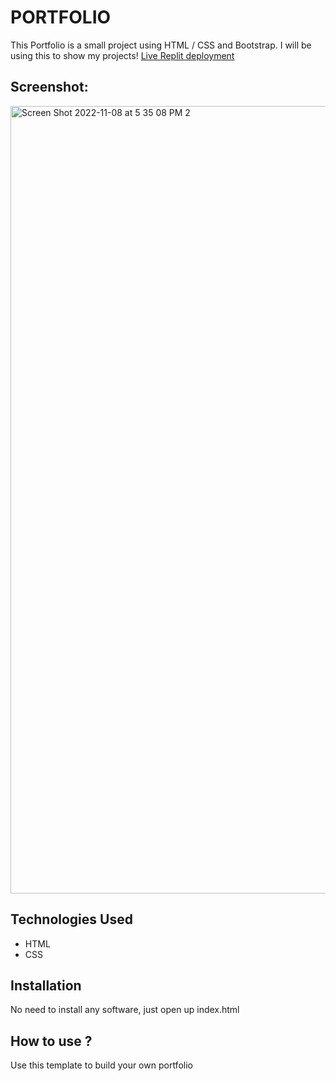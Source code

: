 # PORTFOLIO
This Portfolio is a small project using HTML / CSS and Bootstrap. I will be using this to show my projects!
[Live Replit deployment](https://portfoliomain.k-bussey.repl.co)
## Screenshot:
<img width="1260" alt="Screen Shot 2022-11-08 at 5 35 08 PM 2" src="https://user-images.githubusercontent.com/112772684/200715203-01dd2aba-5b23-4dba-a15b-0e36f2d2fd70.png">

## Technologies Used
* HTML
* CSS
## Installation
No need to install any software, just open up index.html
## How to use ?
Use this template to build your own portfolio
